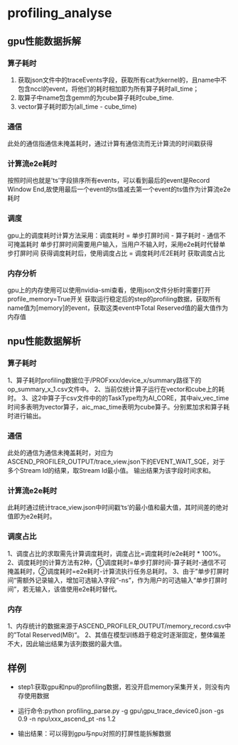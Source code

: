 # profiling_analyse

## gpu性能数据拆解
### 算子耗时
1. 获取json文件中的traceEvents字段，获取所有cat为kernel的，且name中不包含nccl的event，将他们的耗时相加即为所有算子耗时all_time；
2. 取算子中name包含gemm的为cube算子耗时cube_time.
3. vector算子耗时即为(all_time - cube_time)
### 通信
此处的通信指通信未掩盖耗时，通过计算有通信流而无计算流的时间戳获得
### 计算流e2e耗时
按照时间也就是'ts'字段排序所有events，可以看到最后的event是Record Window End,故使用最后一个event的ts值减去第一个event的ts值作为计算流e2e耗时
### 调度
gpu上的调度耗时计算方法采用：调度耗时 = 单步打屏时间 - 算子耗时 - 通信不可掩盖耗时
单步打屏时间需要用户输入，当用户不输入时，采用e2e耗时代替单步打屏时间
获得调度耗时后，使用调度占比 = 调度耗时/E2E耗时 获取调度占比
### 内存分析
gpu上的内存使用可以使用nvidia-smi查看，使用json文件分析时需要打开profile_memory=True开关
获取运行稳定后的step的profiling数据，获取所有name值为[memory]的event，获取这类event中Total Reserved值的最大值作为内存值

## npu性能数据解析
### 算子耗时
1、算子耗时profiling数据位于/PROFxxx/device_x/summary路径下的op_summary_x_1.csv文件中。
2、当前仅统计算子运行在vector和cube上的耗时。
3、这2中算子于csv文件中的的TaskType均为AI_CORE，其中aiv_vec_time时间多表明为vector算子，aic_mac_time表明为cube算子。分别累加求和算子耗时进行输出。

### 通信
此处的通信为通信未掩盖耗时，对应为ASCEND_PROFILER_OUTPUT/trace_view.json下的EVENT_WAIT_SQE，对于多个Stream Id的结果，取Stream Id最小值。
输出结果为该字段时间求和。

### 计算流e2e耗时
此耗时通过统计trace_view.json中时间戳‘ts’的最小值和最大值，其时间差的绝对值即为e2e耗时。

### 调度占比
1、调度占比的求取需先计算调度耗时，调度占比=调度耗时/e2e耗时 * 100%。
2、调度耗时的计算方法有2种，①调度耗时=单步打屏时间-算子耗时-通信不可掩盖耗时，②调度耗时=e2e耗时-计算流执行任务总耗时。
3、由于”单步打屏时间“需额外记录输入，增加可选输入字段“-ns”，作为用户的可选输入“单步打屏时间”，若无输入，该值使用e2e耗时替代。

### 内存
1、内存统计的数据来源于ASCEND_PROFILER_OUTPUT/memory_record.csv中的”Total Reserved(MB)“。
2、其值在模型训练趋于稳定时逐渐固定，整体偏差不大，因此输出结果为该列数据的最大值。

## 样例
- step1:获取gpu和npu的profiling数据，若没开启memory采集开关，则没有内存使用数据

- 运行命令:python profiling_parse.py -g gpu\gpu_trace_device0.json -gs 0.9 -n npu\xxx_ascend_pt -ns 1.2
- 输出结果：可以得到gpu与npu对照的打屏性能拆解数据
